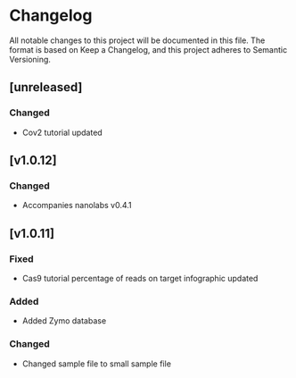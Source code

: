 # Changelog
All notable changes to this project will be documented in this file.
The format is based on Keep a Changelog,
and this project adheres to Semantic Versioning.

## [unreleased]
### Changed
- Cov2 tutorial updated

## [v1.0.12]
### Changed
- Accompanies nanolabs v0.4.1


## [v1.0.11]
### Fixed
- Cas9 tutorial percentage of reads on target infographic updated

### Added
- Added Zymo database

### Changed
- Changed sample file to small sample file
